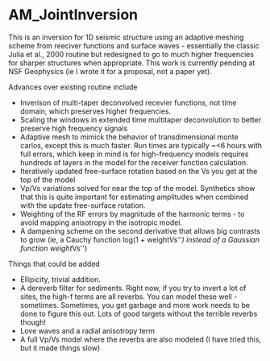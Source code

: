 # AM_JointInversion

This is an inversion for 1D seismic structure using an adaptive meshing scheme from reeciver functions and surface waves - essentially the classic Julia et al., 2000 routine but redesigned to go to much higher frequencies for sharper structures when appropriate. This work is currently pending at NSF Geophysics (ie I wrote it for a proposal, not a paper yet). 

Advances over existing routine include
 - Inverison of multi-taper deconvolved recevier functions, not time domain, which preserves higher frequencies.
 - Scaling the windows in extended time multitaper deconvolution to better preserve high frequency signals
 - Adaptive mesh to mimick the behavior of transdimensional monte carlos, except this is much faster. Run times are typically ~<6 hours with full errors, which keep in mind is for high-frequency models requires hundreds of layers in the model for the receiver function calculation.
 - Iteratively updated free-surface rotation based on the Vs you get at the top of the model
 - Vp/Vs variations solved for near the top of the model. Synthetics show that this is quite important for estimating amplitudes when combined with the update free-surface rotation. 
 - Weighting of the RF errors by magnitude of the harmonic terms - to avoid mapping anisotropy in the isotropic model.
 - A dampening scheme on the second derivative that allows big contrasts to grow (ie, a Cauchy function log(1 + weight*Vs'') instead of a Gaussian function weight*Vs'')

Things that could be added
 - Ellipicity, trivial addition. 
 - A dereverb filter for sediments. Right now, if you try to invert a lot of sites, the high-f terms are all reverbs. You can model these well - sometimes. Sometimes, you get garbage and more work needs to be done to figure this out. Lots of good targets without the terrible reverbs though!
 - Love waves and a radial anisotropy term
 - A full Vp/Vs model where the reverbs are also modeled (I have tried this, but it made things slow)
